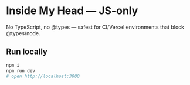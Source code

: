 # Inside My Head — JS-only

No TypeScript, no @types — safest for CI/Vercel environments that block @types/node.

## Run locally
```bash
npm i
npm run dev
# open http://localhost:3000
